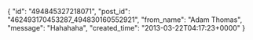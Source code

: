  {
   "id": "494845327218071",
   "post_id": "462493170453287_494830160552921",
   "from_name": "Adam Thomas",
   "message": "Hahahaha",
   "created_time": "2013-03-22T04:17:23+0000"
 }
